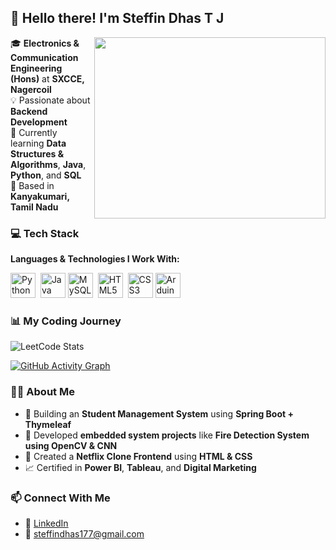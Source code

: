 ## 👋 Hello there! I'm **Steffin Dhas T J**

<img align="right" width="370" height="290" src="https://i.pinimg.com/originals/47/f0/34/47f0342cec72b800463bf003eac1257e.gif">

🎓 **Electronics & Communication Engineering (Hons)** at **SXCCE, Nagercoil**  
💡 Passionate about **Backend Development**  
🌱 Currently learning **Data Structures & Algorithms**, **Java**, **Python**, and **SQL**  
📍 Based in **Kanyakumari, Tamil Nadu**
<br>
### 💻 Tech Stack

**Languages & Technologies I Work With:**

<img height="40" src="https://img.icons8.com/color/48/python.png" title="Python"/>&nbsp; <img height="40" src="https://img.icons8.com/color/48/java-coffee-cup-logo.png" title="Java"/>&nbsp;<img height="40" src="https://img.icons8.com/color/48/mysql-logo.png" title="MySQL"/>&nbsp; <img height="40" src="https://img.icons8.com/color/48/html-5.png" title="HTML5"/> &nbsp;<img height="40" src="https://img.icons8.com/color/48/css3.png" title="CSS3"/>&nbsp;<img height="40" src="https://img.icons8.com/fluent/48/arduino.png" title="Arduino"/>&nbsp;
<br>
### 📊 My Coding Journey

![LeetCode Stats](https://leetcard.jacoblin.cool/steffindhas177?theme=dark&font=Marcellus&ext=heatmap)

[![GitHub Activity Graph](https://github-readme-activity-graph.vercel.app/graph?username=steffindhas&bg_color=121112&color=15c18d&line=04fb5a&point=403d3d&area=true&hide_border=true)](https://github.com/ashutosh00710/github-readme-activity-graph)



### 👨‍💻 About Me

- 🚀 Building an **Student Management System** using **Spring Boot + Thymeleaf**
- 🤖 Developed **embedded system projects** like **Fire Detection System using OpenCV & CNN**
- 🎨 Created a **Netflix Clone Frontend** using **HTML & CSS**
- 📈 Certified in **Power BI**, **Tableau**, and **Digital Marketing**



### 📫 Connect With Me

- 💼 [LinkedIn](https://www.linkedin.com/in/steffindhas) 
- 📧 steffindhas177@gmail.com 


